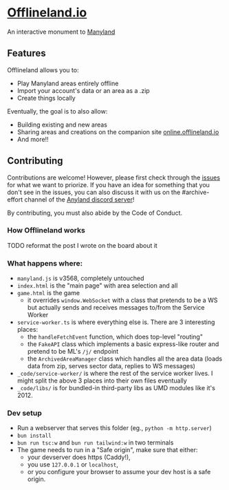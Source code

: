 # [Offlineland.io](https://offlineland.io)
An interactive monument to [Manyland](https://manyland.com)


## Features
Offlineland allows you to:
- Play Manyland areas entirely offline
- Import your account's data or an area as a .zip
- Create things locally

Eventually, the goal is to also allow:
- Building existing and new areas
- Sharing areas and creations on the companion site [online.offlineland.io](https://online.offlineland.io)
- And more!!



## Contributing
Contributions are welcome! However, please first check through the [issues](https://github.com/offlineland/OfflineLand/issues) for what we want to priorize.
If you have an idea for something that you don't see in the issues, you can also discuss it with us on the #archive-effort channel of the [Anyland discord server](https://discord.gg/ahAs7U3)!

By contributing, you must also abide by the Code of Conduct.


### How Offlineland works
TODO reformat the post I wrote on the board about it

### What happens where:
- `manyland.js` is v3568, completely untouched
- `index.html` is the "main page" with area selection and all
- `game.html` is the game
    - it overrides `window.WebSocket` with a class that pretends to be a WS but actually sends and receives messages to/from the Service Worker
- `service-worker.ts` is where everything else is. There are 3 interesting places:
    - the `handleFetchEvent` function, which does top-level "routing"
    - the `FakeAPI` class which implements a basic express-like router and pretend to be ML's `/j/` endpoint
    - the `ArchivedAreaManager` class which handles all the area data (loads data from zip, serves sector data, replies to WS messages)
- `_code/service-worker/` is where the rest of the service worker lives. I might split the above 3 places into their own files eventually
- `_code/libs/` is for bundled-in third-party libs as UMD modules like it's 2012.

### Dev setup
- Run a webserver that serves this folder (eg., `python -m http.server`)
- `bun install`
- `bun run tsc:w` and `bun run tailwind:w` in two terminals
- The game needs to run in a "Safe origin", make sure that either:
    - your devserver does https (Caddy!),
    - you use `127.0.0.1` or `localhost`,
    - or you configure your browser to assume your dev host is a safe origin.
